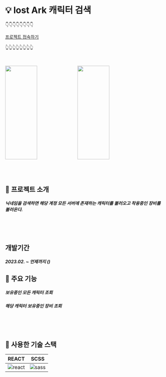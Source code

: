 # 💡 lost Ark 캐릭터 검색

👇👇👇👇👇👇👇👇

[프로젝트 접속하기](http://khj0196.dothome.co.kr)

👆👆👆👆👆👆👆👆

<br/>

<img src="https://user-images.githubusercontent.com/100519998/227865873-66dfd20f-2f12-4182-a03d-8bc6e6f61611.png" width ="45%" height="300px"> <img src="https://user-images.githubusercontent.com/100519998/227868077-64f0293b-43ae-4dba-b022-1c5b556c7eab.png" width ="45%" height="300px">

<br/>
<br/>


## 📌 프로젝트 소개

<h5>닉네임을 검색하면 해당 계정 모든 서버에 존재하는 캐릭터를 불러오고 착용중인 장비를 불러온다.

<br/>
<br/>
<br/>
<br/>
<br/>

## 개발기간
<h5>2023.02. ~ 언제까지 ()

## 📎 주요 기능 
<h5> 보유중인 모든 캐릭터 조회 
<h5> 해당 캐릭터 보유중인 장비 조회

<br/>
<br/>
<br/>
<br/>
<br/>

## 📍 사용한 기술 스택
| REACT | SCSS |
|:---:|:---:|
| ![react](https://user-images.githubusercontent.com/100519998/227874284-72192c04-3f8b-4ae7-94d8-de30a043166a.svg)| ![sass](https://user-images.githubusercontent.com/100519998/227877981-7552edea-b3d7-401b-9500-468e56285567.svg) |

<br/>
<br/>
 
